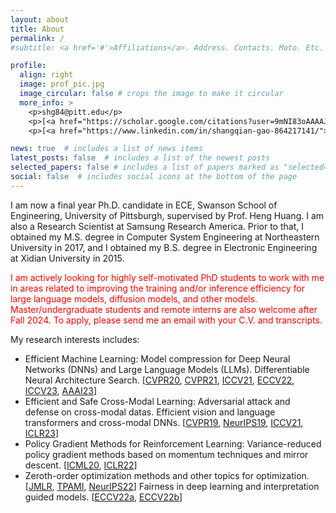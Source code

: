 ```yaml
---
layout: about
title: About
permalink: /
#subtitle: <a href='#'>Affiliations</a>. Address. Contacts. Moto. Etc.

profile:
  align: right
  image: prof_pic.jpg
  image_circular: false # crops the image to make it circular
  more_info: >
    <p>shg84@pitt.edu</p>
    <p>[<a href="https://scholar.google.com/citations?user=9mNI83oAAAAJ&hl=en">Google Scholar</a>]</p>
    <p>[<a href="https://www.linkedin.com/in/shangqian-gao-864217141/">Linkedin</a>]</p>

news: true  # includes a list of news items
latest_posts: false  # includes a list of the newest posts
selected_papers: false # includes a list of papers marked as "selected={true}"
social: false  # includes social icons at the bottom of the page
---
```


I am now a final year Ph.D. candidate in ECE, Swanson School of Engineering, University of Pittsburgh, supervised by Prof. Heng Huang. I am also a Research Scientist at Samsung Research America. Prior to that, I obtained my M.S. degree in Computer System Engineering at Northeastern University in 2017, and I obtained my B.S. degree in Electronic Engineering at Xidian University in 2015.

<FONT COLOR="RED">  I am actively looking for highly self-motivated PhD students to work with me in areas related to improving the training and/or inference efficiency for large language models, diffusion models, and other models. Master/undergraduate students and remote interns are also welcome after Fall 2024. To apply, please send me an email with your C.V. and transcripts. </Font> 

My research interests includes: 
<ul>
    <li>Efficient Machine Learning:  Model compression for Deep Neural Networks (DNNs) and Large Language Models (LLMs). Differentiable Neural Architecture Search. 
	[<a href="https://openaccess.thecvf.com/content_CVPR_2020/html/Gao_Discrete_Model_Compression_With_Resource_Constraint_for_Deep_Neural_Networks_CVPR_2020_paper.html">CVPR20</a>, 
	<a href="https://openaccess.thecvf.com/content/CVPR2021/html/Gao_Network_Pruning_via_Performance_Maximization_CVPR_2021_paper.html">CVPR21</a>, 
	<a href="https://openaccess.thecvf.com/content/ICCV2021/html/Zhang_Exploration_and_Estimation_for_Model_Compression_ICCV_2021_paper.html">ICCV21</a>, 
	<a href="https://link.springer.com/chapter/10.1007/978-3-031-20083-0_20">ECCV22</a>, 
	<a href="https://scholar.google.com/citations?view_op=view_citation&hl=en&user=9mNI83oAAAAJ&cstart=20&pagesize=80&citation_for_view=9mNI83oAAAAJ:-f6ydRqryjwC">ICCV23</a>, 
	<a href="https://alii-ganjj.github.io/assets/pdf/EffConv.pdf">AAAI23</a>] </li>
    <li>Efficient and Safe Cross-Modal Learning: Adversarial attack and defense on cross-modal datas. Efficient vision and language transformers and cross-modal DNNs. 
	[<a href="https://openaccess.thecvf.com/content_CVPR_2019/html/Gao_Cross_Domain_Model_Compression_by_Structurally_Weight_Sharing_CVPR_2019_paper.html">CVPR19</a>, 
	<a href="https://proceedings.neurips.cc/paper/2019/hash/d384dec9f5f7a64a36b5c8f03b8a6d92-Abstract.html">NeurIPS19</a>, 
	<a href="https://openaccess.thecvf.com/content/ICCV2021/html/Li_Adversarial_Attack_on_Deep_Cross-Modal_Hamming_Retrieval_ICCV_2021_paper.html">ICCV21</a>,
	<a href="https://openreview.net/pdf?id=UMERaIHMwB3">ICLR23</a>] </li>
    <li>Policy Gradient Methods for Reinforcement Learning: Variance-reduced policy gradient methods based on momentum techniques and mirror descent. 
	[<a href="https://proceedings.mlr.press/v119/huang20a/huang20a.pdf">ICML20</a>,
	<a href="https://arxiv.org/pdf/2106.12112.pdf">ICLR22</a>]</li>
	<li>Zeroth-order optimization methods and other topics for optimization. 
	[<a href="https://www.jmlr.org/papers/volume23/20-924/20-924.pdf">JMLR</a>,
	<a href="https://arxiv.org/pdf/2010.06097.pdf">TPAMI</a>,
	<a href="https://proceedings.neurips.cc/paper_files/paper/2022/file/b9e98316cb72fee82cc1160da5810abc-Paper-Conference.pdf">NeurIPS22</a>] 
	Fairness in deep learning and interpretation guided models. [<a href="https://par.nsf.gov/servlets/purl/10398060">ECCV22a</a>,
	<a href="https://arxiv.org/pdf/2209.02869.pdf">ECCV22b</a>]</li>
</ul>
